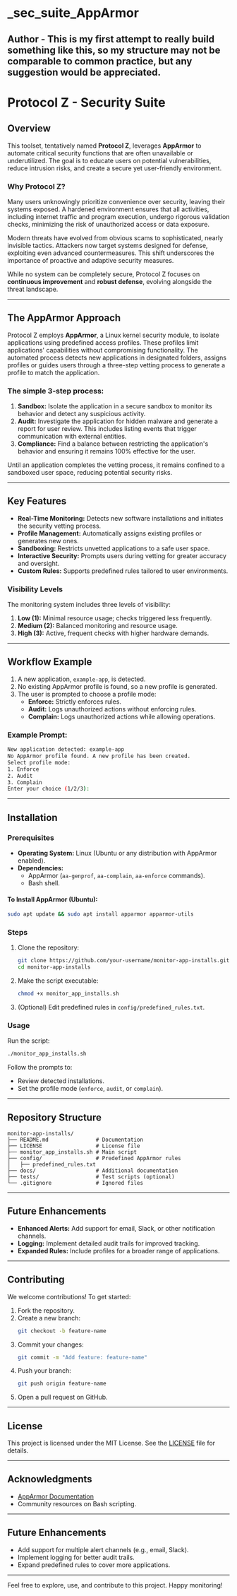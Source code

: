 # _sec_suite_AppArmor
Author - This is my first attempt to really build something like this, so my structure may not be comparable to common practice, but any suggestion would be appreciated. 
---

# Protocol Z - Security Suite

## Overview

This toolset, tentatively named **Protocol Z**, leverages **AppArmor** to automate critical security functions that are often unavailable or underutilized. The goal is to educate users on potential vulnerabilities, reduce intrusion risks, and create a secure yet user-friendly environment.

### Why Protocol Z?

Many users unknowingly prioritize convenience over security, leaving their systems exposed. A hardened environment ensures that all activities, including internet traffic and program execution, undergo rigorous validation checks, minimizing the risk of unauthorized access or data exposure.

Modern threats have evolved from obvious scams to sophisticated, nearly invisible tactics. Attackers now target systems designed for defense, exploiting even advanced countermeasures. This shift underscores the importance of proactive and adaptive security measures.

While no system can be completely secure, Protocol Z focuses on **continuous improvement** and **robust defense**, evolving alongside the threat landscape.

---

## The AppArmor Approach

Protocol Z employs **AppArmor**, a Linux kernel security module, to isolate applications using predefined access profiles. These profiles limit applications' capabilities without compromising functionality. The automated process detects new applications in designated folders, assigns profiles or guides users through a three-step vetting process to generate a profile to match the application.

### The simple 3-step process:
1. **Sandbox:** Isolate the application in a secure sandbox to monitor its behavior and detect any suspicious activity.
2. **Audit:** Investigate the application for hidden malware and generate a report for user review. This includes listing events that trigger communication with external entities.
3. **Compliance:** Find a balance between restricting the application's behavior and ensuring it remains 100% effective for the user.

Until an application completes the vetting process, it remains confined to a sandboxed user space, reducing potential security risks.

---

## Key Features

- **Real-Time Monitoring:** Detects new software installations and initiates the security vetting process.
- **Profile Management:** Automatically assigns existing profiles or generates new ones.
- **Sandboxing:** Restricts unvetted applications to a safe user space.
- **Interactive Security:** Prompts users during vetting for greater accuracy and oversight.
- **Custom Rules:** Supports predefined rules tailored to user environments.

### Visibility Levels

The monitoring system includes three levels of visibility:
1. **Low (1):** Minimal resource usage; checks triggered less frequently.
2. **Medium (2):** Balanced monitoring and resource usage.
3. **High (3):** Active, frequent checks with higher hardware demands.

---

## Workflow Example

1. A new application, `example-app`, is detected.
2. No existing AppArmor profile is found, so a new profile is generated.
3. The user is prompted to choose a profile mode:
   - **Enforce:** Strictly enforces rules.
   - **Audit:** Logs unauthorized actions without enforcing rules.
   - **Complain:** Logs unauthorized actions while allowing operations.

### Example Prompt:

```bash
New application detected: example-app
No AppArmor profile found. A new profile has been created.
Select profile mode:
1. Enforce
2. Audit
3. Complain
Enter your choice (1/2/3):
```

---

## Installation

### Prerequisites
- **Operating System:** Linux (Ubuntu or any distribution with AppArmor enabled).
- **Dependencies:**
  - AppArmor (`aa-genprof`, `aa-complain`, `aa-enforce` commands).
  - Bash shell.

#### To Install AppArmor (Ubuntu):

```bash
sudo apt update && sudo apt install apparmor apparmor-utils
```

### Steps

1. Clone the repository:
   ```bash
   git clone https://github.com/your-username/monitor-app-installs.git
   cd monitor-app-installs
   ```
2. Make the script executable:
   ```bash
   chmod +x monitor_app_installs.sh
   ```
3. (Optional) Edit predefined rules in `config/predefined_rules.txt`.

### Usage

Run the script:

```bash
./monitor_app_installs.sh
```

Follow the prompts to:

- Review detected installations.
- Set the profile mode (`enforce`, `audit`, or `complain`).

---

## Repository Structure

```
monitor-app-installs/
├── README.md               # Documentation
├── LICENSE                 # License file
├── monitor_app_installs.sh # Main script
├── config/                 # Predefined AppArmor rules
│   ├── predefined_rules.txt
├── docs/                   # Additional documentation
├── tests/                  # Test scripts (optional)
└── .gitignore              # Ignored files
```

---

## Future Enhancements

- **Enhanced Alerts:** Add support for email, Slack, or other notification channels.
- **Logging:** Implement detailed audit trails for improved tracking.
- **Expanded Rules:** Include profiles for a broader range of applications.

---

## Contributing

We welcome contributions! To get started:

1. Fork the repository.
2. Create a new branch:
   ```bash
   git checkout -b feature-name
   ```
3. Commit your changes:
   ```bash
   git commit -m "Add feature: feature-name"
   ```
4. Push your branch:
   ```bash
   git push origin feature-name
   ```
5. Open a pull request on GitHub.

---

## License

This project is licensed under the MIT License. See the [LICENSE](LICENSE) file for details.

---

## Acknowledgments

- [AppArmor Documentation](https://wiki.ubuntu.com/AppArmor)
- Community resources on Bash scripting.

---

## Future Enhancements

- Add support for multiple alert channels (e.g., email, Slack).
- Implement logging for better audit trails.
- Expand predefined rules to cover more applications.

---

Feel free to explore, use, and contribute to this project. Happy monitoring!
